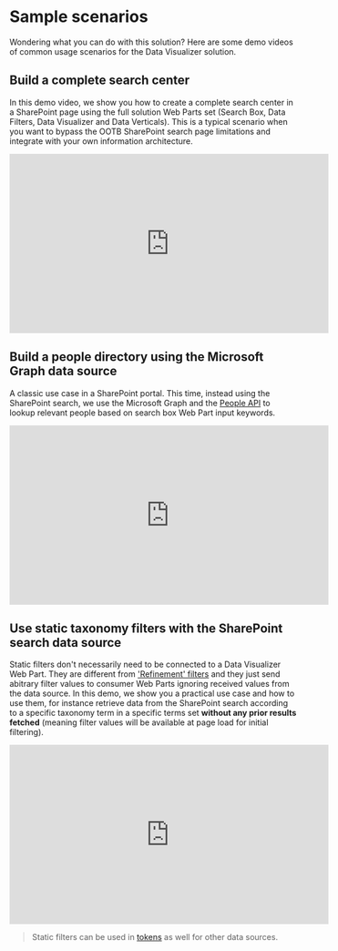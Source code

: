 # Sample scenarios

Wondering what you can do with this solution? Here are some demo videos of common usage scenarios for the Data Visualizer solution. 

## Build a complete search center

In this demo video, we show you how to create a complete search center in a SharePoint page using the full solution Web Parts set (Search Box, Data Filters, Data Visualizer and Data Verticals). This is a typical scenario when you want to bypass the OOTB SharePoint search page limitations and integrate with your own information architecture.

<iframe width="560" height="315" src="https://www.youtube.com/embed/EECqOBWq3wo" frameborder="0" allow="accelerometer; autoplay; encrypted-media; gyroscope; picture-in-picture" allowfullscreen></iframe>

## Build a people directory using the Microsoft Graph data source

A classic use case in a SharePoint portal. This time, instead using the SharePoint search, we use the Microsoft Graph and the [People API](https://docs.microsoft.com/en-us/graph/people-example#search-people) to lookup relevant people based on search box Web Part input keywords.

<iframe width="560" height="315" src="https://www.youtube.com/embed/yKkMavHAMHs" frameborder="0" allow="accelerometer; autoplay; encrypted-media; gyroscope; picture-in-picture" allowfullscreen></iframe>

## Use static taxonomy filters with the SharePoint search data source

Static filters don't necessarily need to be connected to a Data Visualizer Web Part. They are different from ['Refinement' filters](https://aequos-solutions.github.io/modern-data-visualizer/usage/data-filters/#filter-types-static-filter-versus-refiner-filter) and they just send abitrary filter values to consumer Web Parts ignoring received values from the data source. In this demo, we show you a practical use case and how to use them, for instance retrieve data from the SharePoint search according to a specific taxonomy term in a specific terms set **without any prior results fetched** (meaning filter values will be available at page load for initial filtering).

<iframe width="560" height="315" src="https://www.youtube.com/embed/udEq2n9bqlo" frameborder="0" allow="accelerometer; autoplay; encrypted-media; gyroscope; picture-in-picture" allowfullscreen></iframe>

> Static filters can be used in [tokens](../usage/data-visualizer/tokens.md) as well for other data sources. 




